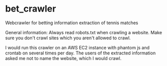# bet_crawler
Webcrawler for betting information extraction of tennis matches

General information: Always read robots.txt when crawling a website. Make sure you don't crawl sites which you aren't allowed to crawl.

I would run this crawler on an AWS EC2 instance with phantom js and crontab on several times per day. The users of the extracted information asked me not to name the website, which I would crawl.
